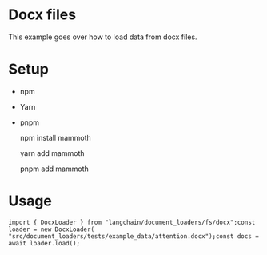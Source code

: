 Docx files
==========

This example goes over how to load data from docx files.

Setup
=====

*   npm
*   Yarn
*   pnpm

    npm install mammoth

    yarn add mammoth

    pnpm add mammoth

Usage
=====

    import { DocxLoader } from "langchain/document_loaders/fs/docx";const loader = new DocxLoader(  "src/document_loaders/tests/example_data/attention.docx");const docs = await loader.load();